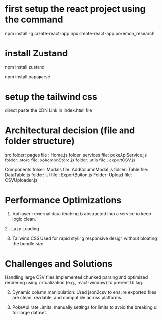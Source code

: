 

# first setup the react project using the command
npm install -g create-react-app
npx create-react-app pokemon_research

# install Zustand 
npm install zustand

npm install papaparse

# setup the tailwind css 
direct paste the CDN Link in Index.html file
  <script src="https://cdn.jsdelivr.net/npm/@tailwindcss/browser@4"></script>

  # Architectural decision (file and folder structure)
  src 
  folder: pages 
  file : Home.js
  folder: services
  file: pokeApiService.js
  folder: store
  file: pokemonStore.js
  folder: utils
  file : exportCSV.js

  Components
  folder: Modals
  file: AddColumnModal.js
  folder: Table
  file: DataTable.js
  folder: UI
  file : ExportButton.js
  Folder: Upload
  file: CSVUploader.js

# Performance Optimizations
 1. Api layer : external data fetching is abstracted into a service to keep logic clean.

 2 . Lazy Loading

 3. Tailwind CSS
 Used for rapid styling responsive design without bloating the bundle size.

 
 # Challenges and Solutions
 Handling large CSV files:Implemented chunked parsing and optimized rendering using virtualization (e.g., react-window) to prevent UI lag.
 
 2. Dynamic column manipulation: Used json2csv to ensure exported files are clean, readable, and compatible across platforms.


3. PokeApi rate Limits: manually settings for limits to avoid the breaking ui for large dataset.